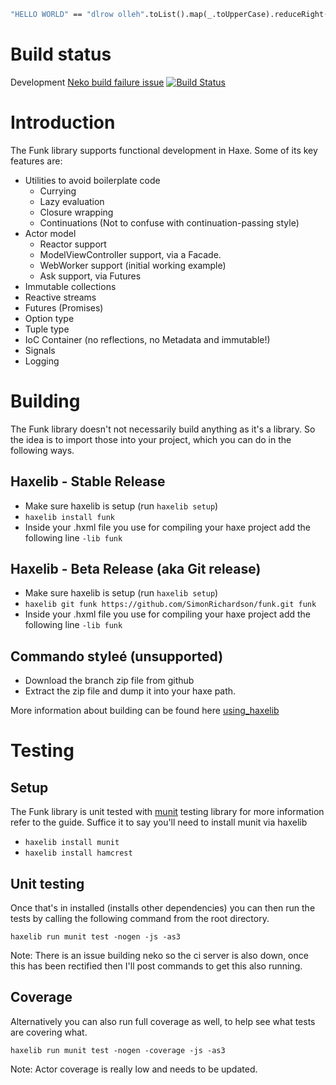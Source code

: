 ```haxe
"HELLO WORLD" == "dlrow olleh".toList().map(_.toUpperCase).reduceRight(_.plus_).get()
```

# Build status

Development [Neko build failure issue](https://github.com/SimonRichardson/funk/issues/44)
[![Build Status](https://travis-ci.org/SimonRichardson/funk.png?branch=feature/haxe3-refactor)](http://travis-ci.org/SimonRichardson/funk)

# Introduction
The Funk library supports functional development in Haxe. Some of its key features are:

* Utilities to avoid boilerplate code
  * Currying
  * Lazy evaluation
  * Closure wrapping
  * Continuations (Not to confuse with continuation-passing style)
* Actor model
  * Reactor support
  * ModelViewController support, via a Facade.
  * WebWorker support (initial working example)
  * Ask support, via Futures
* Immutable collections
* Reactive streams
* Futures (Promises)
* Option type
* Tuple type
* IoC Container (no reflections, no Metadata and immutable!)
* Signals
* Logging

# Building
The Funk library doesn't not necessarily build anything as it's a library. So the idea is to import
those into your project, which you can do in the following ways.

## Haxelib - Stable Release

* Make sure haxelib is setup (run ```haxelib setup```)
* ``` haxelib install funk ```
* Inside your .hxml file you use for compiling your haxe project add the following line ``` -lib funk ```

## Haxelib - Beta Release (aka Git release)

* Make sure haxelib is setup (run ```haxelib setup```)
* ``` haxelib git funk https://github.com/SimonRichardson/funk.git funk ```
* Inside your .hxml file you use for compiling your haxe project add the following line ``` -lib funk ```

## Commando styleé (unsupported)

* Download the branch zip file from github
* Extract the zip file and dump it into your haxe path.

More information about building can be found here [using_haxelib](http://haxe.org/doc/haxelib/using_haxelib)

# Testing

## Setup
The Funk library is unit tested with [munit](https://github.com/massiveinteractive/MassiveUnit)
testing library for more information refer to the guide. Suffice it to say you'll need to install
munit via haxelib

* ``` haxelib install munit ```
* ``` haxelib install hamcrest ```

## Unit testing
Once that's in installed (installs other dependencies) you can then run the tests by calling the
following command from the root directory.

``` haxelib run munit test -nogen -js -as3 ```

Note: There is an issue building neko so the ci server is also down, once this has been rectified
then I'll post commands to get this also running.

## Coverage 
Alternatively you can also run full coverage as well, to help see what tests are covering what.

``` haxelib run munit test -nogen -coverage -js -as3 ```

Note: Actor coverage is really low and needs to be updated.
